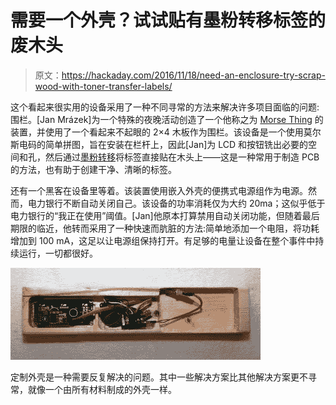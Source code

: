 # 需要一个外壳？试试贴有墨粉转移标签的废木头

> 原文：<https://hackaday.com/2016/11/18/need-an-enclosure-try-scrap-wood-with-toner-transfer-labels/>

这个看起来很实用的设备采用了一种不同寻常的方法来解决许多项目面临的问题:围栏。[Jan Mrázek]为一个特殊的夜晚活动创造了一个他称之为 [Morse Thing](http://blog.honzamrazek.cz/2016/09/morse-thing/) 的装置，并使用了一个看起来不起眼的 2×4 木板作为围栏。该设备是一个使用莫尔斯电码的简单拼图，旨在安装在栏杆上，因此[Jan]为 LCD 和按钮铣出必要的空间和孔，然后通过[墨粉转移](http://hackaday.com/2016/09/12/take-your-pcbs-from-good-to-great-toner-transfer/)将标签直接贴在木头上——这是一种常用于制造 PCB 的方法，也有助于创建干净、清晰的标签。

还有一个黑客在设备里等着。该装置使用嵌入外壳的便携式电源组作为电源。然而，电力银行不断自动关闭自己。该设备的功率消耗仅为大约 20ma；这似乎低于电力银行的“我正在使用”阈值。[Jan]他原本打算禁用自动关闭功能，但随着最后期限的临近，他转而采用了一种快速而肮脏的方法:简单地添加一个电阻，将功耗增加到 100 mA，这足以让电源组保持打开。有足够的电量让设备在整个事件中持续运行，一切都很好。

[![elektro-008_v1-1408x520](img/498a324598eebe9b19da02cb9dec2166.png)](https://hackaday.com/wp-content/uploads/2016/11/elektro-008_v1-1408x520.jpg)

定制外壳是一种需要反复解决的问题。其中一些解决方案比其他解决方案更不寻常，就像一个由所有材料制成的外壳一样。